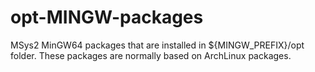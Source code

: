 # opt-MINGW-packages
MSys2 MinGW64 packages that are installed in ${MINGW_PREFIX}/opt folder.
These packages are normally based on ArchLinux packages.
